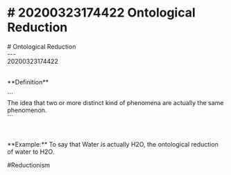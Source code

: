 # \# 20200323174422 Ontological Reduction

\# Ontological Reduction\
\-\--\
20200323174422

\
\*\*Definition\*\*

\`\`\`\
The idea that two or more distinct kind of phenomena are actually the same phenomenon.\
\`\`\`

 

\*\*Example:\*\* To say that Water is actually H2O, the ontological reduction of water to H2O.

\#Reductionism

